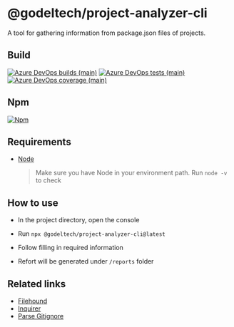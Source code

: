 # @godeltech/project-analyzer-cli

A tool for gathering information from package.json files of projects.

## Build

[![Azure DevOps builds (main)](https://img.shields.io/azure-devops/build/GodelTech/OpenSource/132?style=flat-square)](https://dev.azure.com/GodelTech/OpenSource/_build/latest?definitionId=132&branchName=main)
[![Azure DevOps tests (main)](https://img.shields.io/azure-devops/tests/GodelTech/OpenSource/132?style=flat-square)](https://dev.azure.com/GodelTech/OpenSource/_build/latest?definitionId=132&branchName=main)
[![Azure DevOps coverage (main)](https://img.shields.io/azure-devops/coverage/GodelTech/OpenSource/132?style=flat-square)](https://dev.azure.com/GodelTech/OpenSource/_build/latest?definitionId=132&branchName=main)

## Npm

[![Npm](https://img.shields.io/npm/v/@godeltech/project-analyzer-cli?style=flat-square)](https://www.npmjs.com/package/@godeltech/project-analyzer-cli)

## Requirements

- [Node](https://nodejs.org/en/download/)

  > Make sure you have Node in your environment path. Run `node -v` to check

## How to use

- In the project directory, open the console

- Run `npx @godeltech/project-analyzer-cli@latest`

- Follow filling in required information

- Refort will be generated under `/reports` folder

## Related links
- [Filehound](https://github.com/nspragg/filehound)
- [Inquirer](https://github.com/SBoudrias/Inquirer.js)
- [Parse Gitignore](https://github.com/jonschlinkert/parse-gitignore)
